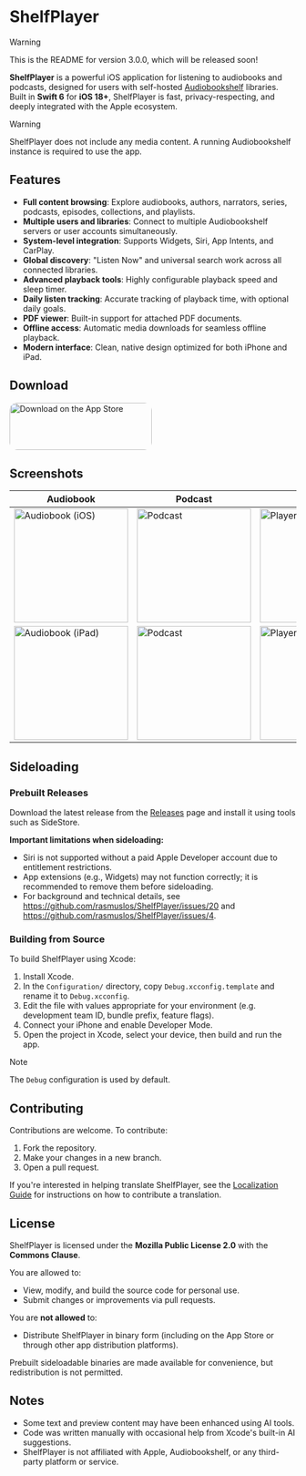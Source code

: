 # ShelfPlayer

> [!WARNING]
> This is the README for version 3.0.0, which will be released soon!

**ShelfPlayer** is a powerful iOS application for listening to audiobooks and podcasts, designed for users with self-hosted [Audiobookshelf](https://www.audiobookshelf.org/) libraries. Built in **Swift 6** for **iOS 18+**, ShelfPlayer is fast, privacy-respecting, and deeply integrated with the Apple ecosystem.

> [!WARNING]
> ShelfPlayer does not include any media content. A running Audiobookshelf instance is required to use the app.

## Features

* **Full content browsing**: Explore audiobooks, authors, narrators, series, podcasts, episodes, collections, and playlists.
* **Multiple users and libraries**: Connect to multiple Audiobookshelf servers or user accounts simultaneously.
* **System-level integration**: Supports Widgets, Siri, App Intents, and CarPlay.
* **Global discovery**: "Listen Now" and universal search work across all connected libraries.
* **Advanced playback tools**: Highly configurable playback speed and sleep timer.
* **Daily listen tracking**: Accurate tracking of playback time, with optional daily goals.
* **PDF viewer**: Built-in support for attached PDF documents.
* **Offline access**: Automatic media downloads for seamless offline playback.
* **Modern interface**: Clean, native design optimized for both iPhone and iPad.

## Download

<a href="https://apps.apple.com/app/apple-store/id6475221163?ct=GitHub" style="display: inline-block; overflow: hidden; border-radius: 13px; width: 250px; height: 83px;">
    <img src="https://toolbox.marketingtools.apple.com/api/v2/badges/download-on-the-app-store/black/en-us?releaseDate=1710288000" alt="Download on the App Store" style="border-radius: 13px; width: 250px; height: 83px;">
</a>

## Screenshots
| Audiobook                                                                                      | Podcast                                                                               | Player                                                                          | Other                                                                                             |
| ---------------------------------------------------------------------------------------------- | ------------------------------------------------------------------------------------- | ------------------------------------------------------------------------------- | --------------------------------------------------------------------------------- |
| <img src="/Screenshots/iOS%20Audiobook.png?raw=true" alt="Audiobook (iOS)" width="200"/>       | <img src="/Screenshots/iOS%20Podcast.png?raw=true" alt="Podcast" width="200"/>        | <img src="/Screenshots/iOS%20Player.png?raw=true" alt="Player" width="200"/>    | <img src="/Screenshots/iOS%20Playlist.png?raw=true" alt="Playlist" width="200"/> 
| <img src="/Screenshots/iPadOS%20Audiobook.png?raw=true" alt="Audiobook (iPad)" width="200"/> | <img src="/Screenshots/iPadOS%20Podcast.png?raw=true" alt="Podcast" width="200"/> | <img src="/Screenshots/iPadOS%20Player.png?raw=true" alt="Player" width="200"/> | <img src="/Screenshots/iOS%20Listen%20Now.png?raw=true" alt="Listen Now" width="200"/> |

## Sideloading

### Prebuilt Releases

Download the latest release from the [Releases](https://github.com/rasmuslos/shelfplayer/releases) page and install it using tools such as SideStore.

**Important limitations when sideloading:**

* Siri is not supported without a paid Apple Developer account due to entitlement restrictions.
* App extensions (e.g., Widgets) may not function correctly; it is recommended to remove them before sideloading.
* For background and technical details, see https://github.com/rasmuslos/ShelfPlayer/issues/20 and https://github.com/rasmuslos/ShelfPlayer/issues/4.

### Building from Source

To build ShelfPlayer using Xcode:

1. Install Xcode.
2. In the `Configuration/` directory, copy `Debug.xcconfig.template` and rename it to `Debug.xcconfig`.
3. Edit the file with values appropriate for your environment (e.g. development team ID, bundle prefix, feature flags).
4. Connect your iPhone and enable Developer Mode.
5. Open the project in Xcode, select your device, then build and run the app.

> [!NOTE]
> The `Debug` configuration is used by default.

## Contributing

Contributions are welcome. To contribute:

1. Fork the repository.
2. Make your changes in a new branch.
3. Open a pull request.

If you're interested in helping translate ShelfPlayer, see the [Localization Guide](https://github.com/rasmuslos/ShelfPlayer/blob/main/Localization.md) for instructions on how to contribute a translation.

## License

ShelfPlayer is licensed under the **Mozilla Public License 2.0** with the **Commons Clause**.

You are allowed to:

* View, modify, and build the source code for personal use.
* Submit changes or improvements via pull requests.

You are **not allowed** to:

* Distribute ShelfPlayer in binary form (including on the App Store or through other app distribution platforms).

Prebuilt sideloadable binaries are made available for convenience, but redistribution is not permitted.

## Notes

* Some text and preview content may have been enhanced using AI tools.
* Code was written manually with occasional help from Xcode's built-in AI suggestions.
* ShelfPlayer is not affiliated with Apple, Audiobookshelf, or any third-party platform or service.
